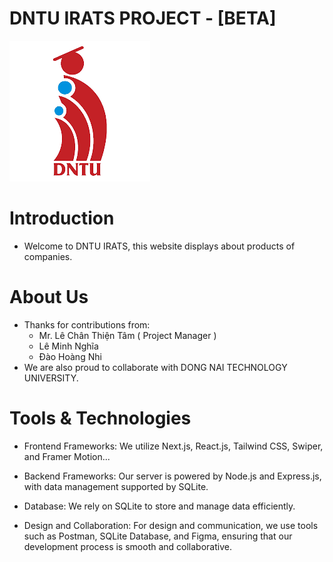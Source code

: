 # DNTU IRATS PROJECT - [BETA]
![Logo DNTU](./client/public/logo_dntu.png)

# Introduction
- Welcome to DNTU IRATS, this website displays about products of companies.

# About Us
- Thanks for contributions from:
  - Mr. Lê Chân Thiện Tâm ( Project Manager )
  - Lê Minh Nghĩa
  - Đào Hoàng Nhi 
- We are also proud to collaborate with DONG NAI TECHNOLOGY UNIVERSITY.

# Tools & Technologies
- Frontend Frameworks: We utilize Next.js, React.js, Tailwind CSS, Swiper, and Framer Motion...

- Backend Frameworks: Our server is powered by Node.js and Express.js, with data management supported by SQLite.

- Database: We rely on SQLite to store and manage data efficiently.

- Design and Collaboration: For design and communication, we use tools such as Postman, SQLite Database, and Figma, ensuring that our development process is smooth and collaborative.
